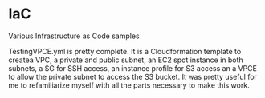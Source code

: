 # IaC
Various Infrastructure as Code samples

TestingVPCE.yml is pretty complete.  It is a Cloudformation template to createa VPC, a private and public subnet, an EC2 spot instance in both subnets, a SG for SSH access, an instance profile for S3 access an a VPCE to allow the private subnet to access the S3 bucket.  It was pretty useful for me to refamiliarize myself with all the parts necessary to make this work.
